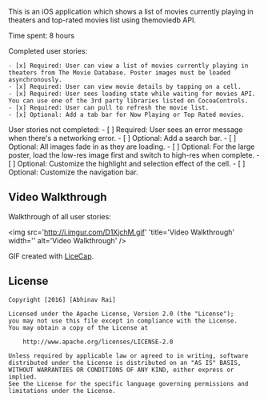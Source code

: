 This is an iOS application which shows a list of movies currently playing in theaters and top-rated movies list using themoviedb API. 

Time spent: 8 hours

Completed user stories:

    - [x] Required: User can view a list of movies currently playing in theaters from The Movie Database. Poster images must be loaded asynchronously.
    - [x] Required: User can view movie details by tapping on a cell.
    - [x] Required: User sees loading state while waiting for movies API. You can use one of the 3rd party libraries listed on CocoaControls.
    - [x] Required: User can pull to refresh the movie list.
    - [x] Optional: Add a tab bar for Now Playing or Top Rated movies.

User stories not completed:
    - [ ] Required: User sees an error message when there's a networking error.
    - [ ] Optional: Add a search bar.
    - [ ] Optional: All images fade in as they are loading.
    - [ ] Optional: For the large poster, load the low-res image first and switch to high-res when complete.
    - [ ] Optional: Customize the highlight and selection effect of the cell.
    - [ ] Optional: Customize the navigation bar.

## Video Walkthrough 

Walkthrough of all user stories:

<img src='http://i.imgur.com/D1XjchM.gif' 'title='Video Walkthrough' width='' alt='Video Walkthrough' />

GIF created with [LiceCap](http://www.cockos.com/licecap/).

## License

    Copyright [2016] [Abhinav Rai]

    Licensed under the Apache License, Version 2.0 (the "License");
    you may not use this file except in compliance with the License.
    You may obtain a copy of the License at

        http://www.apache.org/licenses/LICENSE-2.0

    Unless required by applicable law or agreed to in writing, software
    distributed under the License is distributed on an "AS IS" BASIS,
    WITHOUT WARRANTIES OR CONDITIONS OF ANY KIND, either express or implied.
    See the License for the specific language governing permissions and
    limitations under the License.
